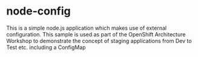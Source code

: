 # node-config
This is a simple node.js application which makes use of external configuration. This sample is used as part of the OpenShift Architecture Workshop to demonstrate the concept of staging applications from Dev to Test etc. including a ConfigMap 
